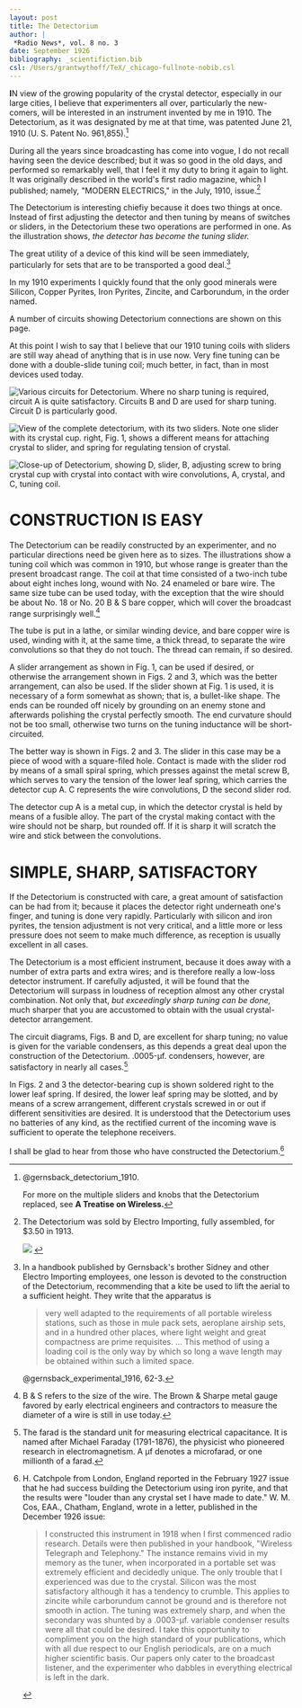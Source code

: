 ```yaml
---
layout: post
title: The Detectorium
author: |
 *Radio News*, vol. 8 no. 3
date: September 1926
bibliography: _scientifiction.bib
csl: /Users/grantwythoff/TeX/_chicago-fullnote-nobib.csl
---
```


**I**N view of the growing popularity of the crystal detector, especially in our large cities, I believe that experimenters all over, particularly the new-comers, will be interested in an instrument invented by me in 1910. The Detectorium, as it was designated by me at that time, was patented June 21, 1910 (U. S. Patent No. 961,855).[^855]

During all the years since broadcasting has come into vogue, I do not recall having seen the device described; but it was so good in the old days, and performed so remarkably well, that I feel it my duty to bring it again to light. It was originally described in the world's first radio magazine, which I published; namely, "MODERN ELECTRICS," in the July, 1910, issue.[^dtc]

The Detectorium is interesting chiefiy because it does two things at once. Instead of first adjusting the detector and then tuning by means of switches or sliders, in the Detectorium these two operations are performed in one. As the illustration shows, *the detector has become the tuning slider.*

The great utility of a device of this kind will be seen immediately, particularly for sets that are to be transported a good deal.[^prt]

In my 1910 experiments I quickly found that the only good minerals were Silicon, Copper Pyrites, Iron Pyrites, Zincite, and Carborundum, in the order named.

A number of circuits showing Detectorium connections are shown on this page.

At this point I wish to say that I believe that our 1910 tuning coils with sliders are still way ahead of anything that is in use now. Very fine tuning can be done with a double-slide tuning coil; much better, in fact, than in most devices used today.

![Various circuits for Detectorium.  Where no sharp tuning is required, circuit A is quite satisfactory.  Circuits B and D are used for sharp tuning.  Circuit D is particularly good.](images/detectorium1.png)

![View of the complete detectorium, with its two sliders.  Note one slider with its crystal cup.  right, Fig. 1, shows a different means for attaching crystal to slider, and spring for regulating tension of crystal.](images/detectorium2.png)

![Close-up of Detectorium, showing D, slider, B, adjusting screw to bring crystal cup with crystal into contact with wire convolutions, A, crystal, and C, tuning coil.](images/detectorium3.png)

CONSTRUCTION IS EASY
=====================

The Detectorium can be readily constructed by an experimenter, and no particular directions need be given here as to sizes. The illustrations show a tuning coil which was common in 1910, but whose range is greater than the present broadcast range. The coil at that time consisted of a two-inch tube about eight inches long, wound with No. 24 enameled or bare wire. The same size tube can be used today, with the exception that the wire should be about No. 18 or No. 20 B & S bare copper, which will cover the broadcast range surprisingly well.[^wniv]

The tube is put in a lathe, or similar winding device, and bare copper wire is used, winding with it, at the same time, a thick thread, to separate the wire convolutions so that they do not touch. The thread can remain, if so desired.

A slider arrangement as shown in Fig. 1, can be used if desired, or otherwise the arrangement shown in Figs. 2 and 3, which was the better arrangement, can also be used. If the slider shown at Fig. 1 is used, it is necessary of a form somewhat as shown; that is, a bullet-like shape. The ends can be rounded off nicely by grounding on an enemy stone and afterwards polishing the crystal perfectly smooth. The end curvature should not be too small, otherwise two turns on the tuning inductance will be short-circuited.

The better way is shown in Figs. 2 and 3. The slider in this case may be a piece of wood with a square-filed hole. Contact is made with the slider rod by means of a small spiral spring, which presses against the metal screw B, which serves to vary the tension of the lower leaf spring, which carries the detector cup A. C represents the wire convolutions, D the second slider rod.

The detector cup A is a metal cup, in which the detector crystal is held by means of a fusible alloy. The part of the crystal making contact with the wire should not be sharp, but rounded off. If it is sharp it will scratch the wire and stick between the convolutions.

SIMPLE, SHARP, SATISFACTORY
============================

If the Detectorium is constructed with care, a great amount of satisfaction can be had from it; because it places the detector right underneath one's finger, and tuning is done very rapidly. Particularly with silicon and iron pyrites, the tension adjustment is not very critical, and a little more or less pressure does not seem to make much difference, as reception is usually excellent in all cases.

The Detectorium is a most efficient instrument, because it does away with a number of extra parts and extra wires; and is therefore really a low-loss detector instrument. If carefully adjusted, it will be found that the Detectorium will surpass in loudness of reception almost any other crystal combination. Not only that, *but exceedingly sharp tuning can be done,* much sharper that you are accustomed to obtain with the usual crystal-detector arrangement. 

The circuit diagrams, Figs. B and D, are excellent for sharp tuning; no value is given for the variable condensers, as this depends a great deal upon the construction of the Detectorium. .0005-µf. condensers, however, are satisfactory in nearly all cases.[^frd]

In Figs. 2 and 3 the detector-bearing cup is shown soldered right to the lower leaf spring. If desired, the lower leaf spring may be slotted, and by means of a screw arrangement, different crystals screwed in or out if different sensitivities are desired. It is understood that the Detectorium uses no batteries of any kind, as the rectified current of the incoming wave is sufficient to operate the telephone receivers.

I shall be glad to hear from those who have constructed the Detectorium.[^rdr]

[^rdr]: H. Catchpole from London, England reported in the February 1927 issue that he had success building the Detectorium using iron pyrite, and that the results were "louder than any crystal set I have made to date."  W. M. Cos, EAA., Chatham, England, wrote in a letter, published in the December 1926 issue:

    > I constructed this instrument in 1918 when I first commenced radio research. Details were then published in your handbook, "Wireless Telegraph and Telephony." The instance remains vivid in my memory as the tuner, when incorporated in a portable set was extremely efficient and decidedly unique. The only trouble that I experienced was due to the crystal. Silicon was the most satisfactory although it has a tendency to crumble. This applies to zincite while carborundum cannot be ground and is therefore not smooth in action. The tuning was extremely sharp, and when the secondary was shunted by a .0003-µf. variable condenser results were all that could be desired. I take this opportunity to compliment you on the high standard of your publications, which with all due respect to our English periodicals, are on a much higher scientific basis. Our papers only cater to the broadcast listener, and the experimenter who dabbles in everything electrical is left in the dark.

[^855]: @gernsback_detectorium_1910.

    For more on the multiple sliders and knobs that the Detectorium replaced, see **A Treatise on Wireless.**

[^dtc]: The Detectorium was sold by Electro Importing, fully assembled, for $3.50 in 1913.

    ![](images/detectorium_ad.png) <!-- no figure -->

[^prt]: In a handbook published by Gernsback's brother Sidney and other Electro Importing employees, one lesson is devoted to the construction of the Detectorium, recommending that a kite be used to lift the aerial to a sufficient height.  They write that the apparatus is

    > very well adapted to the requirements of all portable wireless stations, such as those in mule pack sets, aeroplane airship sets, and in a hundred other places, where light weight and great compactness are prime requisites. … This method of using a loading coil is the only way by which so long a wave length may be obtained within such a limited space.  
    
    @gernsback_experimental_1916, 62-3.
    
[^frd]: The farad is the standard unit for measuring electrical capacitance. It is named after Michael Faraday (1791-1876), the physicist who pioneered research in electromagnetism. A µf denotes a microfarad, or one millionth of a farad.

[^wniv]: B & S refers to the size of the wire.  The Brown & Sharpe metal gauge favored by early electrical engineers and contractors to measure the diameter of a wire is still in use today. 